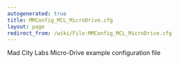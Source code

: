```yaml
---
autogenerated: true
title: MMConfig_MCL_MicroDrive.cfg
layout: page
redirect_from: /wiki/File:MMConfig_MCL_MicroDrive.cfg
---
```


Mad City Labs Micro-Drive example configuration file
